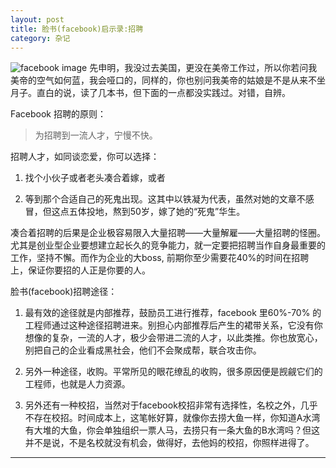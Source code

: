 ```yaml
---
layout: post
title: 脸书(facebook)启示录:招聘
category: 杂记
---
```


![facebook image](http://i2.tietuku.com/d1256ef14b8fb171.jpg)
先申明，我没过去美国，更没在美帝工作过，所以你若问我美帝的空气如何蓝，我会哑口的，同样的，你也别问我美帝的姑娘是不是从来不坐月子。直白的说，读了几本书，但下面的一点都没实践过。对错，自辨。

Facebook 招聘的原则：

>为招聘到一流人才，宁慢不快。

招聘人才，如同谈恋爱，你可以选择：

1. 找个小伙子或者老头凑合着嫁，或者

2. 等到那个合适自己的死鬼出现。这其中以铁凝为代表，虽然对她的文章不感冒，但这点五体投地，熬到50岁，嫁了她的“死鬼”华生。

凑合着招聘的后果是企业极容易限入大量招聘——大量解雇——大量招聘的怪圈。尤其是创业型企业要想建立起长久的竞争能力，就一定要把招聘当作自身最重要的工作，坚持不懈。而作为企业的大boss, 前期你至少需要花40%的时间在招聘上，保证你要招的人正是你要的人。

脸书(facebook)招聘途径：

1. 最有效的途径就是内部推荐，鼓励员工进行推荐，facebook 里60%-70% 的工程师通过这种途径招聘进来。别担心内部推荐后产生的裙带关系，它没有你想像的复杂，一流的人才，极少会带进二流的人才，以此类推。你也放宽心，别把自己的企业看成黑社会，他们不会聚成帮，联合攻击你。

2. 另外一种途径，收购。平常所见的眼花缭乱的收购，很多原因便是觊觎它们的工程师，也就是人力资源。

3. 另外还有一种校招，当然对于facebook校招非常有选择性，名校之外，几乎不存在校招。时间成本上，这笔帐好算，就像你去捞大鱼一样，你知道A水湾有大堆的大鱼，你会单独组织一票人马，去捞只有一条大鱼的B水湾吗？但这并不是说，不是名校就没有机会，做得好，去他妈的校招，你照样进得了。

***
